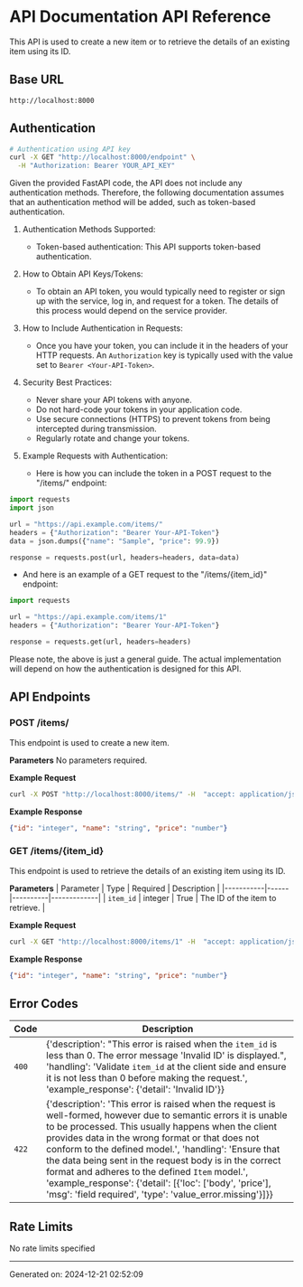 # API Documentation API Reference

This API is used to create a new item or to retrieve the details of an existing item using its ID.

## Base URL
`http://localhost:8000`

## Authentication
```bash
# Authentication using API key
curl -X GET "http://localhost:8000/endpoint" \
  -H "Authorization: Bearer YOUR_API_KEY"
```

Given the provided FastAPI code, the API does not include any authentication methods. Therefore, the following documentation assumes that an authentication method will be added, such as token-based authentication.

1. Authentication Methods Supported:
   - Token-based authentication: This API supports token-based authentication. 

2. How to Obtain API Keys/Tokens:
   - To obtain an API token, you would typically need to register or sign up with the service, log in, and request for a token. The details of this process would depend on the service provider. 

3. How to Include Authentication in Requests:
   - Once you have your token, you can include it in the headers of your HTTP requests. An `Authorization` key is typically used with the value set to `Bearer <Your-API-Token>`.

4. Security Best Practices:
   - Never share your API tokens with anyone.
   - Do not hard-code your tokens in your application code.
   - Use secure connections (HTTPS) to prevent tokens from being intercepted during transmission.
   - Regularly rotate and change your tokens.

5. Example Requests with Authentication:
   - Here is how you can include the token in a POST request to the "/items/" endpoint:

```python
import requests
import json

url = "https://api.example.com/items/"
headers = {"Authorization": "Bearer Your-API-Token"}
data = json.dumps({"name": "Sample", "price": 99.9})

response = requests.post(url, headers=headers, data=data)
```

   - And here is an example of a GET request to the "/items/{item_id}" endpoint:

```python
import requests

url = "https://api.example.com/items/1"
headers = {"Authorization": "Bearer Your-API-Token"}

response = requests.get(url, headers=headers)
```

Please note, the above is just a general guide. The actual implementation will depend on how the authentication is designed for this API.


## API Endpoints

### POST /items/

This endpoint is used to create a new item.

**Parameters**
No parameters required.

**Example Request**
```bash
curl -X POST "http://localhost:8000/items/" -H  "accept: application/json" -H  "Content-Type: application/json" -d "{\"name\":\"item1\",\"price\":10.5}"
```

**Example Response**
```json
{"id": "integer", "name": "string", "price": "number"}
```

### GET /items/{item_id}

This endpoint is used to retrieve the details of an existing item using its ID.

**Parameters**
| Parameter | Type | Required | Description |
|-----------|------|----------|-------------|
| `item_id` | integer | True | The ID of the item to retrieve. |

**Example Request**
```bash
curl -X GET "http://localhost:8000/items/1" -H  "accept: application/json"
```

**Example Response**
```json
{"id": "integer", "name": "string", "price": "number"}
```


## Error Codes

| Code | Description |
|------|-------------|
| `400` | {'description': "This error is raised when the `item_id` is less than 0. The error message 'Invalid ID' is displayed.", 'handling': 'Validate `item_id` at the client side and ensure it is not less than 0 before making the request.', 'example_response': {'detail': 'Invalid ID'}} |
| `422` | {'description': 'This error is raised when the request is well-formed, however due to semantic errors it is unable to be processed. This usually happens when the client provides data in the wrong format or that does not conform to the defined model.', 'handling': 'Ensure that the data being sent in the request body is in the correct format and adheres to the defined `Item` model.', 'example_response': {'detail': [{'loc': ['body', 'price'], 'msg': 'field required', 'type': 'value_error.missing'}]}} |

## Rate Limits
No rate limits specified

---
Generated on: 2024-12-21 02:52:09
